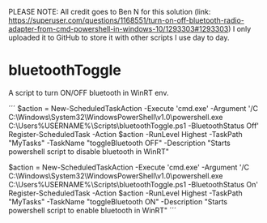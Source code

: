 PLEASE NOTE: All credit goes to Ben N for this solution (link: https://superuser.com/questions/1168551/turn-on-off-bluetooth-radio-adapter-from-cmd-powershell-in-windows-10/1293303#1293303)
I only uploaded it to GitHub to store it with other scripts I use day to day.

# bluetoothToggle
A script to turn ON/OFF bluetooth in WinRT env.



´´´
$action = New-ScheduledTaskAction -Execute 'cmd.exe' -Argument '/C C:\Windows\System32\WindowsPowerShell\v1.0\powershell.exe  C:\Users\%USERNAME%\Scripts\bluetoothToggle.ps1 -BluetoothStatus Off'
Register-ScheduledTask -Action $action -RunLevel Highest -TaskPath "MyTasks" -TaskName "toggleBluetooth OFF" -Description "Starts powershell script to disable bluetooth in WinRT"

$action = New-ScheduledTaskAction -Execute 'cmd.exe' -Argument '/C C:\Windows\System32\WindowsPowerShell\v1.0\powershell.exe  C:\Users\%USERNAME%\Scripts\bluetoothToggle.ps1 -BluetoothStatus On'
Register-ScheduledTask -Action $action -RunLevel Highest -TaskPath "MyTasks" -TaskName "toggleBluetooth ON" -Description "Starts powershell script to enable bluetooth in WinRT"
´´´
